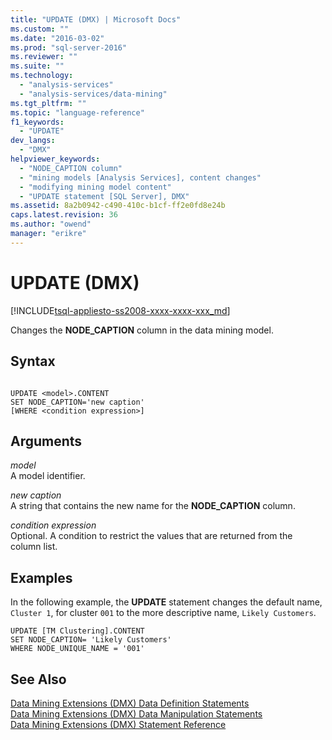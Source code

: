 ```yaml
---
title: "UPDATE (DMX) | Microsoft Docs"
ms.custom: ""
ms.date: "2016-03-02"
ms.prod: "sql-server-2016"
ms.reviewer: ""
ms.suite: ""
ms.technology: 
  - "analysis-services"
  - "analysis-services/data-mining"
ms.tgt_pltfrm: ""
ms.topic: "language-reference"
f1_keywords: 
  - "UPDATE"
dev_langs: 
  - "DMX"
helpviewer_keywords: 
  - "NODE_CAPTION column"
  - "mining models [Analysis Services], content changes"
  - "modifying mining model content"
  - "UPDATE statement [SQL Server], DMX"
ms.assetid: 8a2b0942-c490-410c-b1cf-ff2e0fd8e24b
caps.latest.revision: 36
ms.author: "owend"
manager: "erikre"
---
```

# UPDATE (DMX)
[!INCLUDE[tsql-appliesto-ss2008-xxxx-xxxx-xxx_md](../database-engine/configure/windows/includes/tsql-appliesto-ss2008-xxxx-xxxx-xxx-md.md)]

  Changes the **NODE_CAPTION** column in the data mining model.  
  
## Syntax  
  
```  
  
UPDATE <model>.CONTENT  
SET NODE_CAPTION='new caption'  
[WHERE <condition expression>]  
```  
  
## Arguments  
 *model*  
 A model identifier.  
  
 *new caption*  
 A string that contains the new name for the **NODE_CAPTION** column.  
  
 *condition expression*  
 Optional. A condition to restrict the values that are returned from the column list.  
  
## Examples  
 In the following example, the **UPDATE** statement changes the default name, `Cluster 1`, for cluster `001` to the more descriptive name, `Likely Customers`.  
  
```  
UPDATE [TM Clustering].CONTENT  
SET NODE_CAPTION= 'Likely Customers'  
WHERE NODE_UNIQUE_NAME = '001'  
```  
  
## See Also  
 [Data Mining Extensions &#40;DMX&#41; Data Definition Statements](../Topic/Data%20Mining%20Extensions%20\(DMX\)%20Data%20Definition%20Statements.md)   
 [Data Mining Extensions &#40;DMX&#41; Data Manipulation Statements](../Topic/Data%20Mining%20Extensions%20\(DMX\)%20Data%20Manipulation%20Statements.md)   
 [Data Mining Extensions &#40;DMX&#41; Statement Reference](../Topic/Data%20Mining%20Extensions%20\(DMX\)%20Statement%20Reference.md)  
  
  